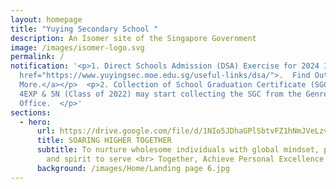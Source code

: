 ```yaml
---
layout: homepage
title: "Yuying Secondary School "
description: An Isomer site of the Singapore Government
image: /images/isomer-logo.svg
permalink: /
notification: '<p>1. Direct Schools Admission (DSA) Exercise for 2024 Intake <a
  href="https://www.yuyingsec.moe.edu.sg/useful-links/dsa/">.  Find Out
  More.</a></p>  <p>2. Collection of School Graduation Certificate (SGC): 4NT,
  4EXP & 5N (Class of 2022) may start collecting the SGC from the Genreral
  Office.  </p>'
sections:
  - hero:
      url: https://drive.google.com/file/d/1NIo5JDhaGPlSbtvFZ1hNmJVeLzvrqsmo/view?usp=share_link
      title: SOARING HIGHER TOGETHER
      subtitle: To nurture wholesome individuals with global mindset, passion to learn
        and spirit to serve <br> Together, Achieve Personal Excellence
      background: /images/Home/Landing page 6.jpg
---
```

